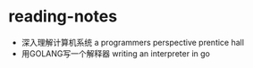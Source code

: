 # reading-notes

- 深入理解计算机系统 a programmers perspective prentice hall
- 用GOLANG写一个解释器 writing an interpreter in go
